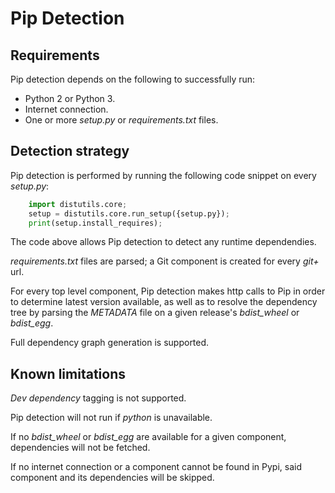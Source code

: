 # Pip Detection
## Requirements
Pip detection depends on the following to successfully run:

- Python 2 or Python 3.
- Internet connection.
- One or more <em>setup.py</em> or *requirements.txt* files. 

## Detection strategy
Pip detection is performed by running the following code snippet on every <em>setup.py</em>:

```python
    import distutils.core;
    setup = distutils.core.run_setup({setup.py});
    print(setup.install_requires);
```

The code above allows Pip detection to detect any runtime dependendies.

*requirements.txt* files are parsed; a Git component is created for every *git+* url.

For every top level component, Pip detection makes http calls to Pip in order to determine latest version available, as well as to resolve the dependency tree by parsing the *METADATA* file on a given release's *bdist_wheel* or *bdist_egg*.

Full dependency graph generation is supported.

## Known limitations
*Dev dependency* tagging is not supported.

Pip detection will not run if *python* is unavailable.

If no *bdist_wheel* or *bdist_egg* are available for a given component, dependencies will not be fetched.

If no internet connection or a component cannot be found in Pypi, said component and its dependencies will be skipped.